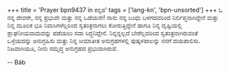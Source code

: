 +++
title = 'Prayer bpn9437 in ಕನ್ನಡ'
tags = ['lang-kn', 'bpn-unsorted']
+++
ಓ ನನ್ನ ದೇವರೇ, ನನ್ನ ಪ್ರಭುವೇ ಮತ್ತು ನನ್ನ ಒಡೆಯನೇ! ನಾನು ನನ್ನ ಬಂಧು ಬಳಗದವರಿಂದ ನಿರ್ಲಿಪ್ತನಾಗಿದ್ದೇನೆ ಮತ್ತು ನಿನ್ನ ಮೂಲಕ ಭೂ ನಿವಾಸಿಗಳೆಲ್ಲರಿಂದ ಸ್ವತಂತ್ರನಾಗಲು ಕೋರುತ್ತಿದ್ದೇನೆ ಹಾಗೂ ನಿನ್ನ ದೃಷ್ಟಿಯಲ್ಲಿ ಶ್ಲಾಘನೀಯವಾದುದನ್ನು ಪಡೆಯಲು ಸದಾ ಸಿದ್ಧನಿದ್ದೇನೆ.  ನಿನ್ನನ್ನಲ್ಲದೆ ಬೇರೆಲ್ಲದರಿಂದ ಸ್ವತಂತ್ರನಾಗಿರುವಂತೆ  ಒಳ್ಳೆಯದನ್ನು ಅನುಗ್ರಹಿಸು ಮತ್ತು ನಿನ್ನ ಸೀಮಾತೀತ ಅನುಗ್ರಹಗಳಲ್ಲಿ ಪುಷ್ಕಳಪಾಲನ್ನು ನನಗೆ ದಯಪಾಲಿಸು.  ನಿಜವಾಗಿಯೂ, ನೀನು ಸಮೃದ್ಧ ಅನುಗ್ರಹದ ಪ್ರಭುವಾಗಿರುವೆ.

-- Báb
